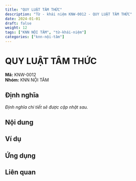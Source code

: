 ```yaml
---
title: "QUY LUẬT TÂM THỨC"
description: "Từ - khái niệm KNW-0012 - QUY LUẬT TÂM THỨC"
date: 2024-01-01
draft: false
weight: 12
tags: ["KNN NỘI TÂM", "từ-khái-niệm"]
categories: ["knn-nội-tâm"]
---
```


# QUY LUẬT TÂM THỨC

**Mã:** KNW-0012  
**Nhóm:** KNN NỘI TÂM

## Định nghĩa

*Định nghĩa chi tiết sẽ được cập nhật sau.*

## Nội dung

<!-- Nội dung chi tiết sẽ được điền vào đây -->

## Ví dụ

<!-- Ví dụ minh họa -->

## Ứng dụng

<!-- Cách ứng dụng từ/khái niệm này trong thực tế -->

## Liên quan

<!-- Các từ/khái niệm liên quan khác -->
